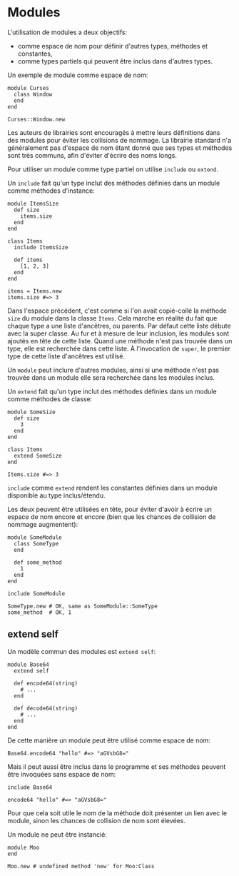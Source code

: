 # Modules

L'utilisation de modules a deux objectifs:

* comme espace de nom pour définir d'autres types, méthodes et constantes,
* comme types partiels qui peuvent être inclus dans d'autres types.

Un exemple de module comme espace de nom:

```crystal
module Curses
  class Window
  end
end

Curses::Window.new
```

Les auteurs de librairies sont encouragés à mettre leurs définitions dans des modules pour éviter les collisions de nommage.
La librairie standard n'a généralement pas d'espace de nom étant donné que ses types et méthodes sont très communs, afin d'éviter d'écrire des noms longs.

Pour utiliser un module comme type partiel on utilise `include` ou `extend`.

Un `include` fait qu'un type inclut des méthodes définies dans un module comme méthodes d'instance:

```crystal
module ItemsSize
  def size
    items.size
  end
end

class Items
  include ItemsSize

  def items
    [1, 2, 3]
  end
end

items = Items.new
items.size #=> 3
```

Dans l'espace précédent, c'est comme si l'on avait copié-collé la méthode `size` du module dans la classe `Items`.
Cela marche en réalité du fait que chaque type a une liste d'ancêtres, ou parents. Par défaut cette liste débute avec la super classe.
Au fur et à mesure de leur inclusion, les modules sont ajoutés en tête de cette liste. Quand une méthode n'est pas trouvée dans un type, elle est recherchée dans cette liste. À l'invocation de `super`, le premier type de cette liste d'ancêtres est utilisé.

Un `module` peut inclure d'autres modules, ainsi si une méthode n'est pas trouvée dans un module elle sera recherchée dans les modules inclus.

Un `extend` fait qu'un type inclut des méthodes définies dans un module comme méthodes de classe:

```crystal
module SomeSize
  def size
    3
  end
end

class Items
  extend SomeSize
end

Items.size #=> 3
```

`include` comme `extend` rendent les constantes définies dans un module disponible au type inclus/étendu.

Les deux peuvent être utilisées en tête, pour éviter d'avoir à écrire un espace de nom encore et encore (bien que les chances de collision de nommage augmentent):

```crystal
module SomeModule
  class SomeType
  end

  def some_method
    1
  end
end

include SomeModule

SomeType.new # OK, same as SomeModule::SomeType
some_method  # OK, 1
```

## extend self

Un modèle commun des modules est `extend self`:

```crystal
module Base64
  extend self

  def encode64(string)
    # ...
  end

  def decode64(string)
    # ...
  end
end
```

De cette manière un module peut être utilisé comme espace de nom:

```crystal
Base64.encode64 "hello" #=> "aGVsbG8="
```

Mais il peut aussi être inclus dans le programme et ses méthodes peuvent être invoquées sans espace de nom:

```crystal
include Base64

encode64 "hello" #=> "aGVsbG8="
```

Pour que cela soit utile le nom de la méthode doit présenter un lien avec le module,
sinon les chances de collision de nom sont élevées.

Un module ne peut être instancié:

```crystal
module Moo
end

Moo.new # undefined method 'new' for Moo:Class
```
